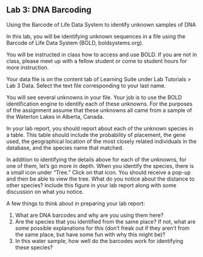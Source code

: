 ## Lab 3: DNA Barcoding

Using the Barcode of Life Data System to identify unknown samples of DNA

In this lab, you will be identifying unknown sequences in a file using the Barcode of Life Data System (BOLD, boldsystems.org).

You will be instructed in class how to access and use BOLD. If you are not in class, please meet up with a fellow student or come to student hours for more instruction.

Your data file is on the content tab of Learning Suite under Lab Tutorials > Lab 3 Data. Select the text file corresponding to your last name. 

You will see several unknowns in your file. Your job is to use the BOLD identification engine to identify each of these unknowns. For the purposes of the assignment assume that these unknowns all came from a sample of the Waterton Lakes in Alberta, Canada.

In your lab report, you should report about each of the unknown species in a table. This table should include the probability of placement, the gene used, the geographical location of the most closely related individuals in the database, and the species name that matched. 

In addition to identifying the details above for each of the unknowns, for one of them, let’s go more in depth. When you identify the species, there is a small icon under “Tree.” Click on that icon. You should receive a pop-up and then be able to view the tree. What do you notice about the distance to other species? Include this figure in your lab report along with some discussion on what you notice.

A few things to think about in preparing your lab report:
1.	What are DNA barcodes and why are you using them here?
2.	Are the species that you identified from the same place? If not, what are some possible explanations for this (don’t freak out if they aren’t from the same place, but have some fun with why this might be)?
3.	In this water sample, how well do the barcodes work for identifying these species?
